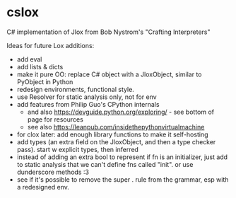 # cslox
C# implementation of Jlox from Bob Nystrom's "Crafting Interpreters"


Ideas for future Lox additions: <as of completing part II>
- add eval
- add lists & dicts
- make it pure OO: replace C# object with a JloxObject, similar to PyObject in Python
- redesign environments, functional style.
- use Resolver for static analysis only, not for env
- add features from Philip Guo's CPython internals
	- and also https://devguide.python.org/exploring/ - see bottom of page for resources
	- see also https://leanpub.com/insidethepythonvirtualmachine
- for clox later: add enough library functions to make it self-hosting
- add types (an extra field on the JloxObject, and then a type checker pass). start w explicit types, then inferred
- instead of adding an extra bool to represent if  fn is an initializer, just add to static analysis that we can't define fns called "init". or use dunderscore methods :3
- see if it's possible to remove the super . rule from the grammar, esp with a redesigned env. 
